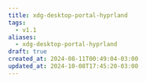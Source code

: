 ```yaml
---
title: xdg-desktop-portal-hyprland
tags:
  - v1.1
aliases:
  - xdg-desktop-portal-hyprland
draft: true
created_at: 2024-08-11T00:49:04-03:00
updated_at: 2024-10-08T17:45:20-03:00
---
```

